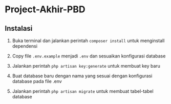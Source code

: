 # Project-Akhir-PBD

## Instalasi

1. Buka terminal dan jalankan perintah `composer install` untuk menginstall dependensi 

2. Copy file `.env.example` menjadi `.env` dan sesuaikan konfigurasi database

3. Jalankan perintah `php artisan key:generate` untuk membuat key baru

4. Buat database baru dengan nama yang sesuai dengan konfigurasi database pada file .env 

5. Jalankan perintah `php artisan migrate` untuk membuat tabel-tabel database
